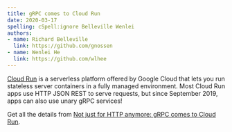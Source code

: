 ```yaml
---
title: gRPC comes to Cloud Run
date: 2020-03-17
spelling: cSpell:ignore Belleville Wenlei
authors:
- name: Richard Belleville
  link: https://github.com/gnossen
- name: Wenlei He
  link: https://github.com/wlhee
---
```


[Cloud Run][] is a serverless platform offered by Google Cloud that lets you run
stateless server containers in a fully managed environment. Most Cloud Run apps
use HTTP JSON REST to serve requests, but since September 2019, apps can also
use unary gRPC services!

<!--more-->

Get all the details from [Not just for HTTP anymore: gRPC comes to Cloud Run][].

[Cloud Run]: https://cloud.google.com/run
[Not just for HTTP anymore: gRPC comes to Cloud Run]: https://cloud.google.com/blog/products/compute/serve-cloud-run-requests-with-grpc-not-just-http

